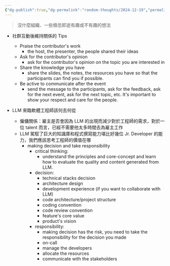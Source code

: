 ```yaml
---
{"dg-publish":true,"dg-permalink":"random-thoughts/2024-12-19","permalink":"/random-thoughts/2024-12-19/","title":"社群互動技巧與 LLM 時代的軟體工程師角色","tags":["llm","career","community"]}
---
```


> 沒什麼組織、一些倏忽即逝有趣或不有趣的想法

- 社群互動後維持關係的 Tips
  - Praise the contributor's work
    - the host, the presenter, the people shared their ideas
  - Ask for the contributor's opinion
    - ask for the contributor's opinion on the topic you are interested in
  - Share the knowledge you have
    - share the slides, the notes, the resources you have so that the participants can find you if possible.
  - Be active to communicate after the event
    - send the message to the participants, ask for the feedback, ask for the next event, ask for the next topic, etc. It's important to show your respect and care for the people.

- LLM 來臨軟體工程師該何去何從
  - 僱傭關係：雇主是否會因為 LLM 的出現而減少對於工程師的需求，對於一位 talent 而言，已經不需要他太多時間去為雇主工作
  - LLM 駕馭了巨大的知識庫和程式撰寫能力堪比好幾位 Jr. Developer 的能力，我們應該思考工程師的價值在哪
    - making decision and take responsibility
      - critical thinking:
        - understand the principles and core-concept and learn how to evaluate the quality and content generated from LLM.
      - decision:
        - technical stacks decision
        - architecture design
        - development experience (if you want to collaborate with LLM)
        - code architecture/project structure
        - coding convention
        - code review convention
        - feature's core value
        - product's vision
      - responsibility:
        - making decision has the risk, you need to take the responsibility for the decision you made
        - on-call
        - manage the developers
        - allocate the resources
        - communicate with the stakeholders
